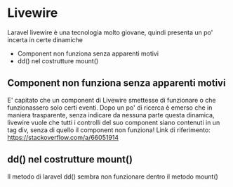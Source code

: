 
# Livewire
Laravel livewire è una tecnologia molto giovane, quindi presenta un po' incerta in certe dinamiche

 - Component non funziona senza apparenti motivi
 - dd() nel costrutture mount()

## Component non funziona senza apparenti motivi
E' capitato che un component di Livewire smettesse di funzionare o che funzionassero solo certi eventi.
Dopo un po' di ricerca è emerso che in maniera trasparente, senza indicare da nessuna parte questa dinamica, livewire vuole che tutti i controlli del suo component siano contenuti in un tag div, senza di quello il component non funziona!
Link di riferimento: https://stackoverflow.com/a/66051914

## dd() nel costrutture mount()
Il metodo di laravel dd() sembra non funzionare dentro il metodo mount()
